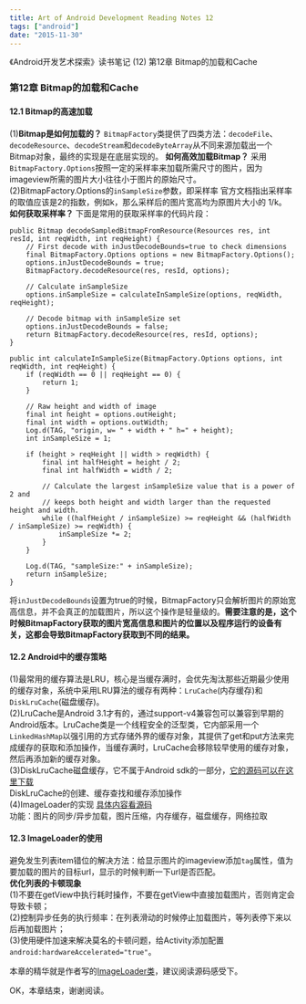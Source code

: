 ```yaml
---
title: Art of Android Development Reading Notes 12
tags: ["android"]
date: "2015-11-30"
---
```

《Android开发艺术探索》读书笔记 (12) 第12章 Bitmap的加载和Cache <!--more-->

### 第12章 Bitmap的加载和Cache
#### 12.1 Bitmap的高速加载
(1)**Bitmap是如何加载的？**
`BitmapFactory`类提供了四类方法：`decodeFile`、`decodeResource`、`decodeStream`和`decodeByteArray`从不同来源加载出一个Bitmap对象，最终的实现是在底层实现的。
**如何高效加载Bitmap？**
采用`BitmapFactory.Options`按照一定的采样率来加载所需尺寸的图片，因为imageview所需的图片大小往往小于图片的原始尺寸。
(2)BitmapFactory.Options的`inSampleSize`参数，即采样率
官方文档指出采样率的取值应该是2的指数，例如k，那么采样后的图片宽高均为原图片大小的 1/k。
**如何获取采样率？**
下面是常用的获取采样率的代码片段：
```
public Bitmap decodeSampledBitmapFromResource(Resources res, int resId, int reqWidth, int reqHeight) {
    // First decode with inJustDecodeBounds=true to check dimensions
    final BitmapFactory.Options options = new BitmapFactory.Options();
    options.inJustDecodeBounds = true;
    BitmapFactory.decodeResource(res, resId, options);

    // Calculate inSampleSize
    options.inSampleSize = calculateInSampleSize(options, reqWidth, reqHeight);

    // Decode bitmap with inSampleSize set
    options.inJustDecodeBounds = false;
    return BitmapFactory.decodeResource(res, resId, options);
}

public int calculateInSampleSize(BitmapFactory.Options options, int reqWidth, int reqHeight) {
    if (reqWidth == 0 || reqHeight == 0) {
        return 1;
    }

    // Raw height and width of image
    final int height = options.outHeight;
    final int width = options.outWidth;
    Log.d(TAG, "origin, w= " + width + " h=" + height);
    int inSampleSize = 1;

    if (height > reqHeight || width > reqWidth) {
        final int halfHeight = height / 2;
        final int halfWidth = width / 2;

        // Calculate the largest inSampleSize value that is a power of 2 and
        // keeps both height and width larger than the requested height and width.
        while ((halfHeight / inSampleSize) >= reqHeight && (halfWidth / inSampleSize) >= reqWidth) {
            inSampleSize *= 2;
        }
    }

    Log.d(TAG, "sampleSize:" + inSampleSize);
    return inSampleSize;
}
```

将`inJustDecodeBounds`设置为true的时候，BitmapFactory只会解析图片的原始宽高信息，并不会真正的加载图片，所以这个操作是轻量级的。**需要注意的是，这个时候BitmapFactory获取的图片宽高信息和图片的位置以及程序运行的设备有关，这都会导致BitmapFactory获取到不同的结果。**

#### 12.2 Android中的缓存策略  
(1)最常用的缓存算法是LRU，核心是当缓存满时，会优先淘汰那些近期最少使用的缓存对象，系统中采用LRU算法的缓存有两种：`LruCache`(内存缓存)和`DiskLruCache`(磁盘缓存)。  
(2)LruCache是Android 3.1才有的，通过support-v4兼容包可以兼容到早期的Android版本。LruCache类是一个线程安全的泛型类，它内部采用一个`LinkedHashMap`以强引用的方式存储外界的缓存对象，其提供了get和put方法来完成缓存的获取和添加操作，当缓存满时，LruCache会移除较早使用的缓存对象，然后再添加新的缓存对象。  
(3)DiskLruCache磁盘缓存，它不属于Android sdk的一部分，[它的源码可以在这里下载](https://android.googlesource.com/platform/libcore/+/android-4.1.1_r1/luni/src/main/java/libcore/io/DiskLruCache.java)  
DiskLruCache的创建、缓存查找和缓存添加操作  
(4)ImageLoader的实现 [具体内容看源码](https://github.com/singwhatiwanna/android-art-res/blob/master/Chapter_12/src/com/ryg/chapter_12/loader/ImageLoader.java)  
功能：图片的同步/异步加载，图片压缩，内存缓存，磁盘缓存，网络拉取  

#### 12.3 ImageLoader的使用  
避免发生列表item错位的解决方法：给显示图片的imageview添加`tag`属性，值为要加载的图片的目标url，显示的时候判断一下url是否匹配。  
**优化列表的卡顿现象**  
(1)不要在getView中执行耗时操作，不要在getView中直接加载图片，否则肯定会导致卡顿；  
(2)控制异步任务的执行频率：在列表滑动的时候停止加载图片，等列表停下来以后再加载图片；  
(3)使用硬件加速来解决莫名的卡顿问题，给Activity添加配置`android:hardwareAccelerated="true"`。  

本章的精华就是作者写的[ImageLoader类](https://github.com/singwhatiwanna/android-art-res/blob/master/Chapter_12/src/com/ryg/chapter_12/loader/ImageLoader.java)，建议阅读源码感受下。

OK，本章结束，谢谢阅读。
